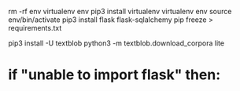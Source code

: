 rm -rf env
virtualenv env
pip3 install virtualenv
virtualenv env
source env/bin/activate
pip3 install flask flask-sqlalchemy
pip freeze > requirements.txt

pip3 install -U textblob
python3  -m textblob.download_corpora lite
# if "unable to import flask" then:

<!-- Simple solution :

Go to command palette Type-- Python:Select Interpreter

Select your virtual environment that you created

answered specifically for vscode -->

